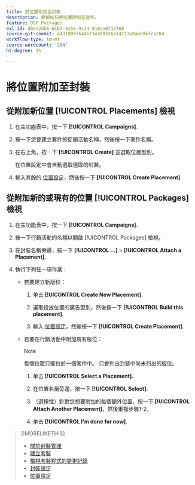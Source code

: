 ```yaml
---
title: 將位置附加至封裝
description: 瞭解如何將位置附加至套件。
feature: DSP Packages
exl-id: dbee2db6-6cb7-4c56-9c14-816ea071b760
source-git-commit: 443f8907644bf3e480626e14713e8abb9bfca284
workflow-type: tm+mt
source-wordcount: '204'
ht-degree: 1%

---
```


# 將位置附加至封裝

## 從附加新位置 [!UICONTROL Placements] 檢視

1. 在主功能表中，按一下 **[!UICONTROL Campaigns]**.

1. 按一下您要建立套件的促銷活動名稱，然後按一下套件名稱。

1. 在右上角，按一下 **[!UICONTROL Create]** 並選取位置型別。

   在位置設定中會自動選取選取的封裝。

1. 輸入其餘的 [位置設定](/help/dsp/campaign-management/placements/placement-settings.md)，然後按一下 **[!UICONTROL Create Placement]**.

## 從附加新的或現有的位置 [!UICONTROL Packages] 檢視

1. 在主功能表中，按一下 **[!UICONTROL Campaigns]**.

1. 按一下行銷活動的名稱以開啟 [!UICONTROL Packages] 檢視。

1. 在封裝名稱旁邊，按一下  **[!UICONTROL ...]** > **[!UICONTROL Attach a Placement].**

1. 執行下列任一項作業：

   * 若要建立新版位：

      1. 单击 **[!UICONTROL Create New Placement]**.

      1. 選取投放位置的廣告型別，然後按一下 **[!UICONTROL Build this placement]**.

      1. 輸入 [位置設定](/help/dsp/campaign-management/placements/placement-settings.md)，然後按一下 **[!UICONTROL Create Placement]**.
   * 若要在行銷活動中附加現有版位：

      >[!NOTE]
      >
      >每個位置只能位於一個套件中。 只會列出封裝中尚未列出的版位。

      1. 单击 **[!UICONTROL Select a Placement].**

      1. 在位置名稱旁邊，按一下 **[!UICONTROL Select].**

      1. （選擇性）針對您想要附加的每個額外位置，按一下 **[!UICONTROL Attach Another Placement]**，然後重複步驟1-2。

      1. 单击 **[!UICONTROL I'm done for now]**.


>[!MORELIKETHIS]
>
>* [關於封裝管理](package-about.md)
>* [建立套裝](package-create.md)
>* [檢視套裝程式的變更記錄](package-change-log.md)
>* [封裝設定](package-settings.md)
>* [位置設定](/help/dsp/campaign-management/placements/placement-settings.md)

